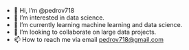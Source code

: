 - 👋 Hi, I’m @pedrov718
- 👀 I’m interested in data science.  
- 🌱 I’m currently learning machine learning and data science. 
- 💞️ I’m looking to collaborate on large data projects. 
- 📫 How to reach me via email pedrov718@gmail.com

<!---
pedrov718/pedrov718 is a ✨ special ✨ repository because its `README.md` (this file) appears on your GitHub profile.
You can click the Preview link to take a look at your changes.
--->
